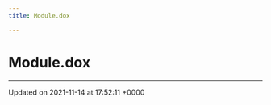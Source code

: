 ```yaml
---
title: Module.dox

---
```


# Module.dox








-------------------------------

Updated on 2021-11-14 at 17:52:11 +0000

